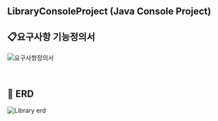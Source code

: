 ## LibraryConsoleProject (Java Console Project)




## 📋요구사항 기능정의서
![요구사항정의서](https://user-images.githubusercontent.com/110898315/233539078-680a14d7-e43a-437f-b2ff-916e368e545f.png)


<br>


## 🧮 ERD
![Library erd](https://user-images.githubusercontent.com/110898315/233538897-f6255852-9b86-4c01-9ddf-3bda1fdf32fa.png)
